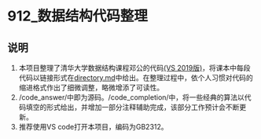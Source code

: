 # 912_数据结构代码整理
## 说明
1. 本项目整理了清华大学数据结构课程邓公的代码[(VS 2019版)](https://cloud.tsinghua.edu.cn/d/92a0694dee2242c88466/)，将课本中每段代码以链接形式在[directory.md](/code_answer/directory.md)中给出。在整理过程中，依个人习惯对代码的缩进格式作出了细微调整，略微增添了可读性。
2. /code_answer/中即为源码。/code_completion/中，将一些经典的算法以代码填空的形式给出，并增加一部分注释辅助完成，该部分工作预计会不断更新。
3. 推荐使用VS code打开本项目，编码为GB2312。